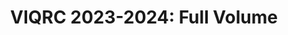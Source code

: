 ---
layout: page
title: "VIQRC 2023-2024: Full Volume"
permalink: /bicycle/puzzle_round_island_trip_1/
parent: /bicycle/
---